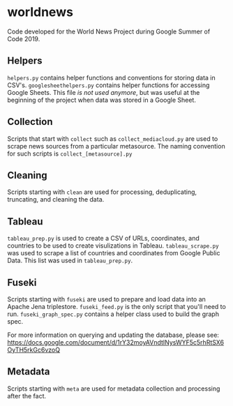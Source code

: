 # worldnews

Code developed for the World News Project during Google Summer of Code 2019.

## Helpers

`helpers.py` contains helper functions and conventions for storing data in
CSV's. `googlesheethelpers.py` contains helper functions for accessing Google
Sheets. This file *is not used anymore*, but was useful at the beginning of the
project when data was stored in a Google Sheet.

## Collection

Scripts that start with `collect` such as `collect_mediacloud.py` are used to
scrape news sources from a particular metasource. The naming convention for such
scripts is `collect_[metasource].py`

## Cleaning

Scripts starting with `clean` are used for processing, deduplicating,
truncating, and cleaning the data.

## Tableau

`tableau_prep.py` is used to create a CSV of URLs, coordinates, and countries
to be used to create visulizations in Tableau. `tableau_scrape.py` was used to
scrape a list of countries and coordinates from Google Public Data. This list
was used in `tableau_prep.py`.

## Fuseki

Scripts starting with `fuseki` are used to prepare and load data into an Apache
Jena triplestore. `fuseki_feed.py` is the only script that you'll need to run.
`fuseki_graph_spec.py` contains a helper class used to build the graph spec.

For more information on querying and updating the database, please
see: https://docs.google.com/document/d/1rY32moyAVndtINysWYF5c5rhRtSX6OyTH5rkGc6vzoQ

## Metadata

Scripts starting with `meta` are used for metadata collection and processing
after the fact. 
